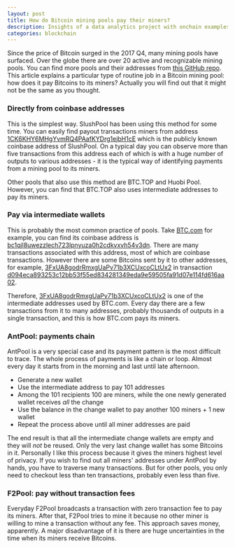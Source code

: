 ```yaml
---
layout: post
title: How do Bitcoin mining pools pay their miners?
description: Insights of a data analytics project with onchain examples
categories: blockchain
---
```


Since the price of Bitcoin surged in the 2017 Q4,
many mining pools have surfaced.
Over the globe there are over 20 active and recognizable mining pools.
You can find more pools and their addresses from
[this GitHub repo](https://github.com/btccom/Blockchain-Known-Pools/blob/master/pools.json).
This article explains a particular type of routine job in a Bitcoin mining pool:
how does it pay Bitcoins to its miners?
Actually you will find out that it might not be the same as you thought.

### Directly from coinbase addresses

This is the simplest way.
SlushPool has been using this method for some time.
You can easily find payout transactions miners from address
[1CK6KHY6MHgYvmRQ4PAafKYDrg1ejbH1cE](https://btc.com/1CK6KHY6MHgYvmRQ4PAafKYDrg1ejbH1cE)
which is the publicly known coinbase address of SlushPool.
On a typical day you can observe more than five transactions from this address
each of which is with a huge number of outputs to various addresses -
it is the typical way of identifying payments from a mining pool to its miners.

Other pools that also use this method are
BTC.TOP and Huobi Pool.
However, you can find that BTC.TOP also uses intermediate addresses to pay its miners.

### Pay via intermediate wallets

This is probably the most common practice of pools.
Take [BTC.com](https://btc.com) for example,
you can find its coinbase address is
[bc1qjl8uwezzlech723lpnyuza0h2cdkvxvh54v3dn](https://btc.com/bc1qjl8uwezzlech723lpnyuza0h2cdkvxvh54v3dn).
There are many transactions associated with this address,
most of which are coinbase transactions.
However there are some Bitcoins sent by it to other addresses,
for example,
[3FxUA8godrRmxgUaPv71b3XCUxcoCLtUx2](https://btc.com/3FxUA8godrRmxgUaPv71b3XCUxcoCLtUx2)
in transaction
[d094eca893253c12bb53f55ed834281349eda9e59505fa91d07e114fd616aa02](https://btc.com/d094eca893253c12bb53f55ed834281349eda9e59505fa91d07e114fd616aa02).

Therefore,
[3FxUA8godrRmxgUaPv71b3XCUxcoCLtUx2](https://btc.com/3FxUA8godrRmxgUaPv71b3XCUxcoCLtUx2)
is one of the intermediate addresses used by BTC.com.
Every day there are a few transactions from it to many addresses,
probably thousands of outputs in a single transaction,
and this is how BTC.com pays its miners.

### AntPool: payments chain

AntPool is a very special case and
its payment pattern is the most difficult to trace.
The whole process of payments is like a chain or loop.
Almost every day it starts from in the morning
and last until late afternoon.

* Generate a new wallet
* Use the intermediate address to pay 101 addresses
* Among the 101 recipients 100 are miners,
while the one newly generated wallet receives _all_ the change
* Use the balance in the change wallet to pay another 100 miners + 1 new wallet
* Repeat the process above until all miner addresses are paid

The end result is that all the intermediate change wallets are empty and
they will _not_ be reused.
Only the very last change wallet has some Bitcoins in it.
Personally I like this process because it gives the miners highest level of
privacy.
If you wish to find out all miners' addresses under AntPool by hands,
you have to traverse many transactions.
But for other pools, you only need to checkout less than ten transactions,
probably even less than five.

### F2Pool: pay without transaction fees

Everyday F2Pool broadcasts a transaction with zero transaction fee
to pay its miners.
After that, F2Pool tries to mine it because
no other miner is willing to mine a transaction without any fee.
This approach saves money, apparently.
A major disadvantage of it is there are huge
uncertainties in the time when its miners receive Bitcoins.
